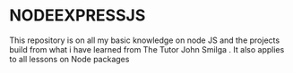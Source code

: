 # NODEEXPRESSJS
This repository is on all my basic knowledge on node JS and the projects build from what i have  learned from The Tutor John Smilga .
It also applies to all lessons on Node packages 
